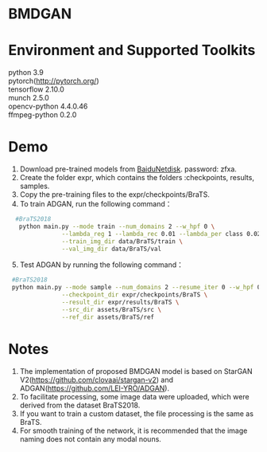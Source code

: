 # BMDGAN

# Environment and Supported Toolkits

 python 3.9<br>
 pytorch(http://pytorch.org/)<br>
 tensorflow 2.10.0<br>
 munch 2.5.0<br>
 opencv-python 4.4.0.46<br>
 ffmpeg-python 0.2.0<br>
 
# Demo

 1. Download pre-trained models from [BaiduNetdisk](https://pan.baidu.com/s/1N_k_ei-x9REeVHBb6vnNvw?). password: zfxa.<br>
 2. Create the folder expr, which contains the folders :checkpoints, results, samples.
 3. Copy the pre-training files to the expr/checkpoints/BraTS.
 4. To train ADGAN, run the following command：<br>
```bash
  #BraTS2018
   python main.py --mode train --num_domains 2 --w_hpf 0 \
               --lambda_reg 1 --lambda_rec 0.01 --lambda_per class 0.02 --lambda_l1 100 \
               --train_img_dir data/BraTS/train \
               --val_img_dir data/BraTS/val
```
 5. Test ADGAN by running the following command：<br>
```bash
 #BraTS2018
 python main.py --mode sample --num_domains 2 --resume_iter 0 --w_hpf 0 \
               --checkpoint_dir expr/checkpoints/BraTS \
               --result_dir expr/results/BraTS \
               --src_dir assets/BraTS/src \
               --ref_dir assets/BraTS/ref
```
# Notes
1. The implementation of proposed BMDGAN model is based on StarGAN V2(https://github.com/clovaai/stargan-v2) and ADGAN(https://github.com/LEI-YRO/ADGAN). 
2. To facilitate processing, some image data were uploaded, which were derived from the dataset BraTS2018.
3. If you want to train a custom dataset, the file processing is the same as BraTS.
4. For smooth training of the network, it is recommended that the image naming does not contain any modal nouns.
